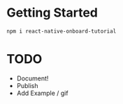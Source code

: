 # Getting Started

```sh
npm i react-native-onboard-tutorial
```

# TODO

- Document!
- Publish
- Add Example / gif
